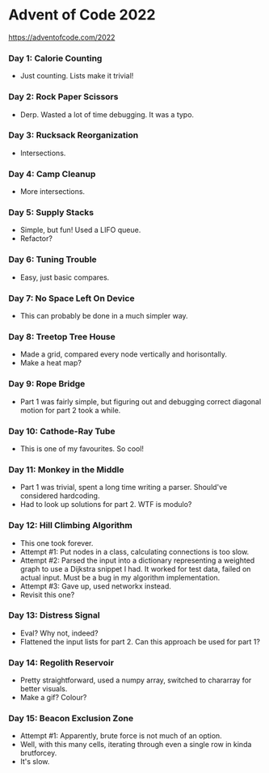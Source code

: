 # Advent of Code 2022
https://adventofcode.com/2022

### Day 1: Calorie Counting
* Just counting. Lists make it trivial!

### Day 2: Rock Paper Scissors
* Derp. Wasted a lot of time debugging. It was a typo.

### Day 3: Rucksack Reorganization
* Intersections.

### Day 4: Camp Cleanup
* More intersections.

### Day 5: Supply Stacks
* Simple, but fun! Used a LIFO queue.
* Refactor?

### Day 6: Tuning Trouble
* Easy, just basic compares.

### Day 7: No Space Left On Device
* This can probably be done in a much simpler way.

### Day 8: Treetop Tree House
* Made a grid, compared every node vertically and horisontally.
* Make a heat map?

### Day 9: Rope Bridge
* Part 1 was fairly simple, but figuring out and debugging correct diagonal motion for part 2 took a while.

### Day 10: Cathode-Ray Tube
* This is one of my favourites. So cool!

### Day 11: Monkey in the Middle
* Part 1 was trivial, spent a long time writing a parser. Should've considered hardcoding. 
* Had to look up solutions for part 2. WTF is modulo?

### Day 12: Hill Climbing Algorithm
* This one took forever.
* Attempt #1: Put nodes in a class, calculating connections is too slow.
* Attempt #2: Parsed the input into a dictionary representing a weighted graph to use a Dijkstra snippet I had. It worked for test data, failed on actual input. Must be a bug in my algorithm implementation.
* Attempt #3: Gave up, used networkx instead.
* Revisit this one?

### Day 13: Distress Signal
* Eval? Why not, indeed?
* Flattened the input lists for part 2. Can this approach be used for part 1?

### Day 14: Regolith Reservoir
* Pretty straightforward, used a numpy array, switched to chararray for better visuals.
* Make a gif? Colour?

### Day 15: Beacon Exclusion Zone
* Attempt #1: Apparently, brute force is not much of an option.
* Well, with this many cells, iterating through even a single row in kinda brutforcey.
* It's slow.